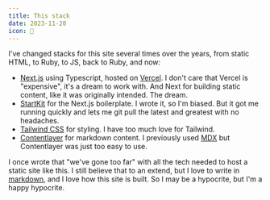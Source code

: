 ```yaml
---
title: This stack
date: 2023-11-20
icon: 🥞
---
```


I've changed stacks for this site several times over the years, from static HTML, to Ruby, to JS, back to Ruby, and now:

- [Next.js](https://nextjs.org) using Typescript, hosted on [Vercel](https://vercel.com). I don't care that Vercel is "expensive", it's a dream to work with. And Next for building static content, like it was originally intended. The dream.
- [StartKit](https://startkit.dev) for the Next.js boilerplate. I wrote it, so I'm biased. But it got me running quickly and lets me git pull the latest and greatest with no headaches.
- [Tailwind CSS](https://tailwindcss.com) for styling. I have too much love for Tailwind.
- [Contentlayer](https://contentlayer.dev) for markdown content. I previously used
  [MDX](https://mdxjs.com) but Contentlayer was just too easy to use.

I once wrote that "we've gone too far" with all the tech needed to host a static
site like this. I still believe that to an extend, but I love to write in
[markdown](https://daringfireball.net/projects/markdown/), and I love how this
site is built. So I may be a hypocrite, but I'm a happy hypocrite.
